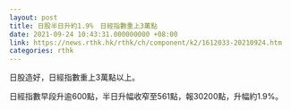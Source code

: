 ```yaml
---
layout: post
title: 日股半日升約1.9%　日經指數重上3萬點
date: 2021-09-24 10:43:31.000000000 +08:00
link: https://news.rthk.hk/rthk/ch/component/k2/1612033-20210924.htm
categories: rthk
---
```


日股造好，日經指數重上3萬點以上。

日經指數早段升逾600點，半日升幅收窄至561點，報30200點，升幅約1.9%。
